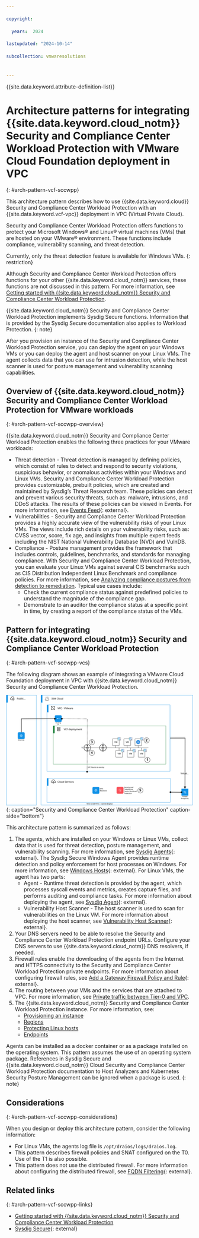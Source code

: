 ```yaml
---

copyright:

  years:  2024

lastupdated: "2024-10-14"

subcollection: vmwaresolutions


---
```


{{site.data.keyword.attribute-definition-list}}

# Architecture patterns for integrating {{site.data.keyword.cloud_notm}} Security and Compliance Center Workload Protection with VMware Cloud Foundation deployment in VPC
{: #arch-pattern-vcf-sccwpp}

This architecture pattern describes how to use {{site.data.keyword.cloud}} Security and Compliance Center Workload Protection with an {{site.data.keyword.vcf-vpc}} deployment in VPC (Virtual Private Cloud).

Security and Compliance Center Workload Protection offers functions to protect your Microsoft Windows® and Linux® virtual machines (VMs) that are hosted on your VMware® environment. These functions include compliance, vulnerability scanning, and threat detection.

Currently, only the threat detection feature is available for Windows VMs.
{: restriction}

Although Security and Compliance Center Workload Protection offers functions for your other {{site.data.keyword.cloud_notm}} services, these functions are not discussed in this pattern. For more information, see [Getting started with {{site.data.keyword.cloud_notm}} Security and Compliance Center Workload Protection](/docs/workload-protection?topic=workload-protection-getting-started).

{{site.data.keyword.cloud_notm}} Security and Compliance Center Workload Protection implements Sysdig Secure functions. Information that is provided by the Sysdig Secure documentation also applies to Workload Protection.
{: note}

After you provision an instance of the Security and Compliance Center Workload Protection service, you can deploy the agent on your Windows VMs or you can deploy the agent and host scanner on your Linux VMs. The agent collects data that you can use for intrusion detection, while the host scanner is used for posture management and vulnerability scanning capabilities.

## Overview of {{site.data.keyword.cloud_notm}} Security and Compliance Center Workload Protection for VMware workloads
{: #arch-pattern-vcf-sccwpp-overview}

{{site.data.keyword.cloud_notm}} Security and Compliance Center Workload Protection enables the following three practices for your VMware workloads:

* Threat detection - Threat detection is managed by defining policies, which consist of rules to detect and respond to security violations, suspicious behavior, or anomalous activities within your Windows and Linux VMs. Security and Compliance Center Workload Protection provides customizable, prebuilt policies, which are created and maintained by Sysdig’s Threat Research team. These policies can detect and prevent various security threats, such as: malware, intrusions, and DDoS attacks. The results of these policies can be viewed in Events. For more information, see [Events Feed](https://docs.sysdig.com/en/docs/sysdig-secure/threats/activity/events-feed/){: external}.
* Vulnerabilities - Security and Compliance Center Workload Protection provides a highly accurate view of the vulnerability risks of your Linux VMs. The views include rich details on your vulnerability risks, such as: CVSS vector, score, fix age, and insights from multiple expert feeds including the NIST National Vulnerability Database (NVD) and VulnDB.
* Compliance - Posture management provides the framework that includes controls, guidelines, benchmarks, and standards for managing compliance. With Security and Compliance Center Workload Protection, you can evaluate your Linux VMs against several CIS benchmarks such as CIS Distribution Independent Linux Benchmark and compliance policies. For more information, see [Analyzing compliance postures from detection to remediation](/docs/workload-protection?topic=workload-protection-compliance). Typical use cases include:
   * Check the current compliance status against predefined policies to understand the magnitude of the compliance gap.
   * Demonstrate to an auditor the compliance status at a specific point in time, by creating a report of the compliance status of the VMs.

## Pattern for integrating {{site.data.keyword.cloud_notm}} Security and Compliance Center Workload Protection
{: #arch-pattern-vcf-sccwpp-vcs}

The following diagram shows an example of integrating a VMware Cloud Foundation deployment in VPC with {{site.data.keyword.cloud_notm}} Security and Compliance Center Workload Protection.

![Pattern for integrating Security and Compliance Center Workload Protection ](../../images/arch-pattern-scwpp-vcf.svg "Security and Compliance Center Workload Protection."){: caption="Security and Compliance Center Workload Protection" caption-side="bottom"}

This architecture pattern is summarized as follows:

1. The agents, which are installed on your Windows or Linux VMs, collect data that is used for threat detection, posture management, and vulnerability scanning. For more information, see [Sysdig Agents](https://docs.sysdig.com/en/docs/sysdig-secure/integrations-for-sysdig-secure/data-sources/sysdig-agents/){: external}. The Sysdig Secure Windows Agent provides runtime detection and policy enforcement for host processes on Windows. For more information, see [Windows Hosts](https://docs.sysdig.com/en/docs/installation/sysdig-secure/install-agent-components/windows-host/){: external}. For Linux VMs, the agent has two parts:
   * Agent - Runtime threat detection is provided by the agent, which processes syscall events and metrics, creates capture files, and performs auditing and compliance tasks. For more information about deploying the agent, see [Sysdig Agent](https://docs.sysdig.com/en/docs/installation/sysdig-secure/install-agent-components/hosts/packages/sysdig-agent/){: external}.
   * Vulnerability Host Scanner - The host scanner is used to scan for vulnerabilities on the Linux VM. For more information about deploying the host scanner, see [Vulnerability Host Scanner](https://docs.sysdig.com/en/docs/sysdig-secure/install-agent-components/install-agent-components/hosts/packages/vulnerability-host-scanner/){: external}.
2. Your DNS servers need to be able to resolve the Security and Compliance Center Workload Protection endpoint URLs. Configure your DNS servers to use {{site.data.keyword.cloud_notm}} DNS resolvers, if needed.
3. Firewall rules enable the downloading of the agents from the Internet and HTTPS connectivity to the Security and Compliance Center Workload Protection private endpoints. For more information about configuring firewall rules, see [Add a Gateway Firewall Policy and Rule](https://docs.vmware.com/en/VMware-NSX/4.1/administration/GUID-DE6FE8CB-017E-41C8-85FC-D71CF27F85C2.html){: external}.
4. The routing between your VMs and the services that are attached to VPC. For more information, see [Private traffic between Tier-0 and VPC](/docs/vmwaresolutions?topic=vmwaresolutions-vpc-vcf-nsx-t-vpc-routing#vpc-vcf-nsx-t-vpc-routing-edge-tier-0-routing-private).
5. The {{site.data.keyword.cloud_notm}} Security and Compliance Center Workload Protection instance. For more information, see:
   * [Provisioning an instance](/docs/workload-protection?topic=workload-protection-provision)
   * [Regions](/docs/workload-protection?topic=workload-protection-regions)
   * [Protecting Linux hosts](/docs/workload-protection?topic=workload-protection-protecting-linux-hosts)
   * [Endpoints](/docs/workload-protection?topic=workload-protection-endpoints)

Agents can be installed as a docker container or as a package installed on the operating system. This pattern assumes the use of an operating system package. References in Sysdig Secure and {{site.data.keyword.cloud_notm}} Cloud Security and Compliance Center Workload Protection documentation to Host Analyzers and Kubernetes Security Posture Management can be ignored when a package is used.
{: note}

## Considerations
{: #arch-pattern-vcf-sccwpp-considerations}

When you design or deploy this architecture pattern, consider the following information:

* For Linux VMs, the agents log file is `/opt/draios/logs/draios.log`.
* This pattern describes firewall policies and SNAT configured on the T0. Use of the T1 is also possible.
* This pattern does not use the distributed firewall. For more information about configuring the distributed firewall, see [FQDN Filtering](https://docs.vmware.com/en/VMware-NSX/4.1/administration/GUID-63262728-CA72-47D2-8E4F-16617B63A9A4.html){: external}.

## Related links
{: #arch-pattern-vcf-sccwpp-links}

* [Getting started with {{site.data.keyword.cloud_notm}} Security and Compliance Center Workload Protection](/docs/workload-protection?topic=workload-protection-getting-started)
* [Sysdig Secure](https://docs.sysdig.com/en/docs/sysdig-secure/){: external}
